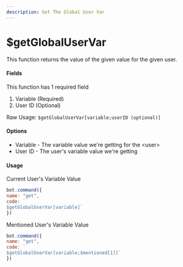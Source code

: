 ```yaml
---
description: Get The Global User Var
---
```


# $getGlobalUserVar

This function returns the value of the given value for the given user.

#### Fields

This function has 1 required field

1. Variable (Required)
2. User ID (Optional)

Raw Usage: `$getGlobalUserVar[variable;userID (optional)]`

#### Options

* Variable - The variable value we're getting for the \<user>
* User ID - The user's variable value we're getting

#### Usage

Current User's Variable Value

```javascript
bot.command({
name: "get", 
code: `
$getGlobalUserVar[variable]`
})
```

Mentioned User's Variable Value

```javascript
bot.command({
name: "get", 
code: `
$getGlobalUserVar[variable;$mentioned[1]]`
})
```
